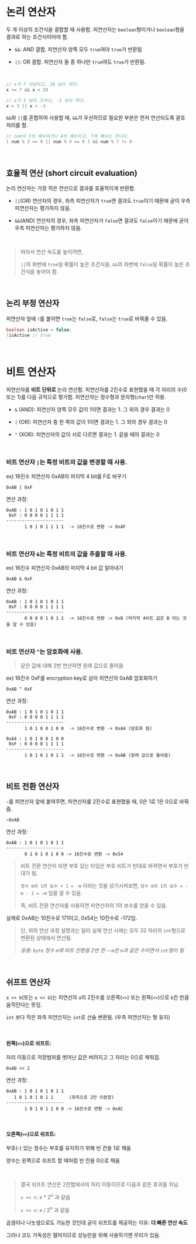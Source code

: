 # 논리 연산자

두 개 이상의 조건식을 결합할 때 사용함. 피연산자는 `boolean`형이거나 `boolean`형을 결과로 하는 조건식이어야 함.

- `&&`: AND 결합. 피연산자 양쪽 모두 `true`여야 `true`가 반환됨

- `||`: OR 결합. 피연산자 둘 중 하나만 `true`여도 `true`가 반환됨.

&nbsp;

```java
// x가 7 이상이고, 20 보다 작다.
x >= 7 && x < 20

// x가 3 보다 크거나, -3 보다 작다.
x > 3 || x < -3
```

`&&`와 `||`를 혼합하여 사용할 때, `&&`가 우선하므로 필요한 부분은 먼저 연산되도록 괄호 처리를 함.

```java
// num이 3의 배수이거나 4의 배수이고, 7의 배수는 아니다.
( num % 3 == 0 || num % 4 == 0 ) && num % 7 != 0
```

&nbsp;

## 효율적 연산 (short circuit evaluation)

논리 연산자는 가장 적은 연산으로 결과를 효율적이게 반환함.

- `||`(OR) 연산자의 경우, 좌측 피연산자가 `true`면 결과도 `true`이기 때문에 굳이 우측 피연산자는 평가하지 않음.

- `&&`(AND) 연산자의 경우, 좌측 피연산자가 `false`면 결과도 `false`이기 때문에 굳이 우측 피연산자는 평가하지 않음.

&nbsp;

> 따라서 연산 속도를 높이려면,
>
> `||`의 좌변에 `true`일 확률이 높은 조건식을, `&&`의 좌변에 `false`일 확률이 높은 조건식을 놓아야 함.

&nbsp;

## 논리 부정 연산자

피연산자 앞에 `!`를 붙이면 `true`는 `false`로, `false`는 `true`로 바꿔줄 수 있음.

```java
boolean isActive = false;
!isActive // true
```

&nbsp;

# 비트 연산자

피연산자를 **비트 단위로** 논리 연산함. 피연산자를 2진수로 표현했을 때 각 자리의 수(0 또는 1)를 다음 규칙으로 평가함.
피연산자는 정수형과 문자형(`char`)만 허용.

- `&` (AND): 피연산자 양쪽 모두 값이 1이면 결과는 1. 그 외의 경우 결과는 0

- `|` (OR): 피연산자 중 한 쪽의 값이 1이면 결과는 1. 그 외의 경우 결과는 0

- `^` (XOR): 피연산자의 값이 서로 다르면 결과는 1. 같을 때의 결과는 0

&nbsp;

### 비트 연산자 `|`는 특정 비트의 값을 변경할 때 사용.

ex) 16진수 피연산자 0xAB의 마지막 4 bit를 F로 바꾸기

```
0xAB | 0xF
```

연산 과정:

    0xAB : 1 0 1 0 1 0 1 1
     0xF : 0 0 0 0 1 1 1 1
    ----------------------
           1 0 1 0 1 1 1 1  -> 16진수로 변환 -> 0xAF

&nbsp;

### 비트 연산자 `&`는 특정 비트의 값을 추출할 때 사용.

ex) 16진수 피연산자 0xAB의 마지막 4 bit 값 알아내기

```
0xAB & 0xF
```

연산 과정:

    0xAB : 1 0 1 0 1 0 1 1
     0xF : 0 0 0 0 1 1 1 1
    ----------------------
           0 0 0 0 1 0 1 1  -> 16진수로 변환 -> 0xB (마지막 4비트 값은 B 라는 것을 알 수 있음)

&nbsp;

### 비트 연산자 `^`는 암호화에 사용.

> 같은 값에 대해 2번 연산하면 원래 값으로 돌아옴

ex) 16진수 0xF를 encryption key로 삼아 피연산자 0xAB 암호화하기

```
0xAB ^ 0xF
```

연산 과정:

    0xAB : 1 0 1 0 1 0 1 1
     0xF : 0 0 0 0 1 1 1 1
    ----------------------
           1 0 1 0 0 1 0 0  -> 16진수로 변환 -> 0xA4 (암호화 됨)

    0xA4 : 1 0 1 0 0 1 0 0
     0xF : 0 0 0 0 1 1 1 1
    ----------------------
           1 0 1 0 1 0 1 1  -> 16진수로 변환 -> 0xAB (원래 값으로 돌아옴)

&nbsp;

## 비트 전환 연산자

`~`를 피연산자 앞에 붙여주면, 피연산자를 2진수로 표현했을 때, 0은 1로 1은 0으로 바꿔줌.

```
~0xAB
```

연산 과정:

    0xAB : 1 0 1 0 1 0 1 1
    ----------------------
           0 1 0 1 0 1 0 0 -> 16진수로 변환 -> 0x54

> 비트 전환 연산이 되면 부호 있는 타입은 부호 비트가 반대로 바뀌면서 부호가 반대가 됨.
>
> `정수 m의 1의 보수 + 1 = -m` 이라는 것을 상기시켜보면, `정수 m의 1의 보수 = -m - 1 = ~m` 임을 알 수 있음.
>
> 즉, 비트 전환 연산자를 사용하면 피연산자의 1의 보수를 얻을 수 있음.

실제로 0xAB는 10진수로 171이고, 0x54는 10진수로 -172임.

> 단, 위의 연산 과정 설명과는 달리 실제 연산 시에는 모두 32 자리의 `int`형으로 변환된 상태에서 연산됨.
>
> _응용: `byte` 정수 `m`에 비트 전환을 2번 한 `~~m`은 `m`과 같은 수이면서 `int`형이 됨_

&nbsp;

## 쉬프트 연산자

`a >> b`(또는 `a << b`)는 피연산자 `a`의 2진수를 오른쪽(`>>`) 또는 왼쪽(`<<`)으로 `b`칸 만큼 움직인다는 뜻임.

`int` 보다 작은 좌측 피연산자는 `int`로 산술 변환됨. (우측 피연산자는 형 유지)

&nbsp;

#### 왼쪽(`<<`)으로 쉬프트:

자리 이동으로 저장범위를 벗어난 값은 버려지고 그 자리는 0으로 채워짐.

```
0xAB << 2
```

연산 과정:

    0xAB : 1 0 1 0 1 0 1 1
       1 0 1 0 1 0 1 1      (좌측으로 2칸 이동함)
    ----------------------
           1 0 1 0 1 1 0 0 -> 16진수로 변환 -> 0xAC

&nbsp;

#### 오른쪽(`>>`)으로 쉬프트:

부호(-) 있는 정수는 부호를 유지하기 위해 빈 칸을 1로 채움

양수는 왼쪽으로 쉬프트 할 때처럼 빈 칸을 0으로 채움

&nbsp;

> 결국 쉬프트 연산은 2진법에서의 자리 이동이므로 다음과 같은 효과를 지님.
>
> `x << n`: x \* 2<sup>n</sup> 과 같음
>
> `x >> n`: x / 2<sup>n</sup> 과 같음

곱셈이나 나눗셈으로도 가능한 것인데 굳이 쉬프트를 제공하는 이유: **더 빠른 연산 속도**

그러나 코드 가독성은 떨어지므로 성능만을 위해 사용하기엔 무리가 있음.
